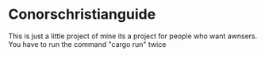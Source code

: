 # Conorschristianguide
This is just a little project of mine its a project for people who want awnsers.
You have to run the command "cargo run" twice
